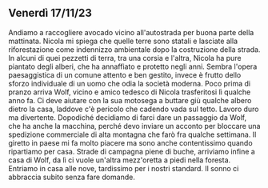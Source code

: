 ## Venerdì 17/11/23

Andiamo a raccogliere avocado vicino all'autostrada per buona parte della mattinata. Nicola mi spiega che quelle terre sono statali e lasciate alla riforestazione come indennizzo ambientale dopo la costruzione della strada. In alcuni di quei pezzetti di terra, tra una corsia e l'altra, Nicola ha pure piantato degli alberi, che ha annaffiato e protetto negli anni. Sembra l'opera paesaggistica di un comune attento e ben gestito, invece è frutto dello sforzo individuale di un uomo che odia la società moderna. Poco prima di pranzo arriva Wolf, vicino e amico tedesco di Nicola trasferitosi lì qualche anno fa. Ci deve aiutare con la sua motosega a buttare giù qualche albero dietro la casa, laddove c'è pericolo che cadendo vada sul tetto. Lavoro duro ma divertente. Dopodiché decidiamo di farci dare un passaggio da Wolf, che ha anche la macchina, perché devo inviare un acconto per bloccare una spedizione commerciale di alta montagna che farò fra qualche settimana. Il giretto in paese mi fa molto piacere ma sono anche contentissimo quando ripartiamo per casa. Strade di campagna piene di buche, arriviamo infine a casa di Wolf, da lì ci vuole un'altra mezz'oretta a piedi nella foresta. Entriamo in casa alle nove, tardissimo per i nostri standard. Il sonno ci abbraccia subito senza fare domande.

